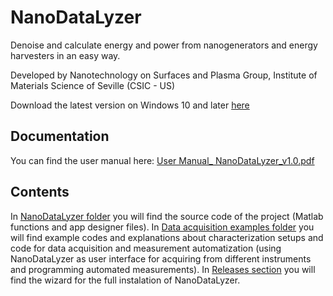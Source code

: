 # NanoDataLyzer
Denoise and calculate energy and power from nanogenerators and energy harvesters in an easy way.

Developed by Nanotechnology on Surfaces and Plasma Group, Institute of Materials Science of Seville (CSIC - US)

Download the latest version on Windows 10 and later [here](/releases/latest/download/NanoDataLyzer_installer.exe)

## Documentation
You can find the user manual here: [User Manual_ NanoDataLyzer_v1.0.pdf](User%20Manual_%20NanoDataLyzer_v1.0.pdf)

## Contents
In [NanoDataLyzer folder](NanoDataLyzer/) you will find the source code of the project (Matlab functions and app designer files).
In [Data acquisition examples folder](Data%20acquisition%20examples/) you will find example codes and explanations about characterization setups and code for data acquisition and measurement automatization (using NanoDataLyzer as user interface for acquiring from different instruments and programming automated measurements).
In [Releases section](/releases) you will find the wizard for the full instalation of NanoDataLyzer.
